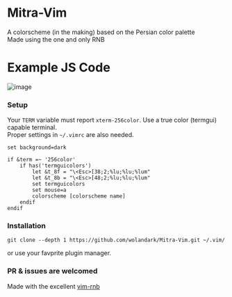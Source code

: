 # Mitra-Vim
A colorscheme (in the making) based on the Persian color palette <br> 
Made using the one and only RNB

# Example JS Code
![image](https://github.com/wolandark/Mitra-Vim/assets/107309764/415ab9c5-e07d-4030-8e7c-fd04b6e87692)

### Setup
Your `TERM` variable must report `xterm-256color`. Use a true color (termgui) capable terminal. <br>
Proper settings in `~/.vimrc` are also needed.

```
set background=dark

if &term =~ '256color'
	if has('termguicolors')
		let &t_8f = "\<Esc>[38;2;%lu;%lu;%lum"
		let &t_8b = "\<Esc>[48;2;%lu;%lu;%lum"
		set termguicolors
		set mouse=a
		colorscheme [colorscheme name]
	endif
endif
```

### Installation
```
git clone --depth 1 https://github.com/wolandark/Mitra-Vim.git ~/.vim/
```
or use your favprite plugin manager.

### PR & issues are welcomed

Made with the excellent [vim-rnb](https://github.com/romainl/vim-rnb)
